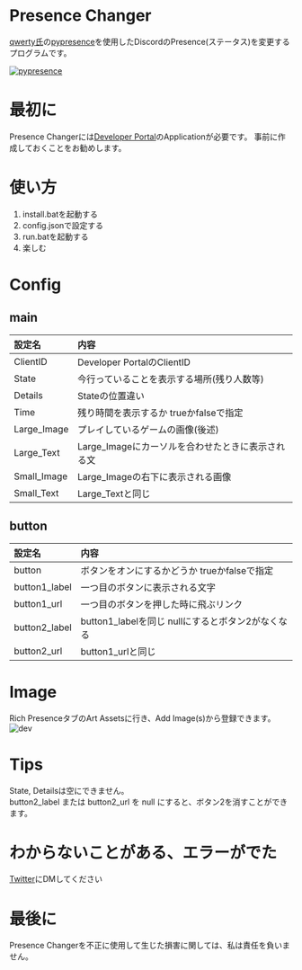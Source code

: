 # Presence Changer 
[qwerty氏](https://github.com/qwertyquerty/)の[pypresence](https://github.com/qwertyquerty/pypresence)を使用したDiscordのPresence(ステータス)を変更するプログラムです。  

[![pypresence](https://img.shields.io/badge/using-pypresence-00bb88.svg?style=for-the-badge&logo=discord&logoWidth=20)](https://github.com/qwertyquerty/pypresence)

# 最初に
Presence Changerには[Developer Portal](https://discord.com/developers/applications)のApplicationが必要です。
事前に作成しておくことをお勧めします。

# 使い方
1. install.batを起動する
2. config.jsonで設定する
3. run.batを起動する
4. 楽しむ

# Config
## main
| 設定名 | 内容 |
:---|:---
| ClientID | Developer PortalのClientID |
| State | 今行っていることを表示する場所(残り人数等) |
| Details | Stateの位置違い |
| Time | 残り時間を表示するか trueかfalseで指定 |
| Large_Image | プレイしているゲームの画像(後述) |
| Large_Text | Large_Imageにカーソルを合わせたときに表示される文 |
| Small_Image | Large_Imageの右下に表示される画像 |
| Small_Text | Large_Textと同じ |
## button
| 設定名 | 内容 |
:---|:---
| button | ボタンをオンにするかどうか trueかfalseで指定 |
| button1_label | 一つ目のボタンに表示される文字 |
| button1_url | 一つ目のボタンを押した時に飛ぶリンク |
| button2_label | button1_labelを同じ nullにするとボタン2がなくなる |
| button2_url | button1_urlと同じ |

# Image
Rich PresenceタブのArt Assetsに行き、Add Image(s)から登録できます。
![dev](https://cdn.discordapp.com/attachments/836119816900313100/909561230795087902/unknown.png)

# Tips
State, Detailsは空にできません。  
button2_label または button2_url を null にすると、ボタン2を消すことができます。

# わからないことがある、エラーがでた
[Twitter](https://twitter.com/BrightnoahB/)にDMしてください

# 最後に
Presence Changerを不正に使用して生じた損害に関しては、私は責任を負いません。
